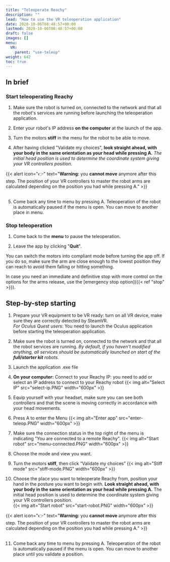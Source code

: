 ```yaml
---
title: "Teleoperate Reachy"
description: ""
lead: "How to use the VR teleoperation application"
date: 2020-10-06T08:48:57+00:00
lastmod: 2020-10-06T08:48:57+00:00
draft: false
images: []
menu:
  VR:
    parent: "use-teleop"
weight: 642
toc: true
---
```


## In brief

### Start teleoperating Reachy

1. Make sure the robot is turned on, connected to the network and that all the robot's services are running before launching the teleoperation application.

2. Enter your robot's IP address **on the computer** at the launch of the app.

3. Turn the motors **stiff** in the menu for the robot to be able to move.

4. After having clicked "Validate my choices", **look straight ahead, with your body in the same orientation as your head while pressing A.** *The initial head position is used to determine the coordinate system giving your VR controllers position.* 

{{< alert icon="👉" text="<b>Warning:</b> you <b>cannot move</b> anymore after this step. The position of your VR controllers to master the robot arms are calculated depending on the position you had while pressing A." >}}
<br></br>

5. Come back any time to menu by pressing A. Teleoperation of the robot is automatically paused if the menu is open. You can move to another place in menu.

### Stop teleoperation

1. Come back to the **menu** to pause the teleoperation.  

2. Leave the app by clicking "**Quit**".  

You can switch the motors into compliant mode before turning the app off. If you do so, make sure the arm are close enough to the lowest position they can reach to avoid them falling or hitting something.  

In case you need an immediate and definitive stop with more control on the options for the arms release, use the [emergency stop option]({{< ref "stop" >}}).

## Step-by-step starting
1. Prepare your VR equipment to be VR ready: turn on all VR device, make sure they are correctly detected by SteamVR.  
  *For Oculus Quest users:*
  You need to launch the Oculus application before starting the teleoperation application.  

2. Make sure the robot is turned on, connected to the network and that all the robot services are running. *By default, if you haven't modified anything, all services should be automatically launched on start of the **full/starter kit** robots.*

3. Launch the application .exe file

4. **On your computer:**
Connect to your Reachy IP: you need to add or select an IP address to connect to your Reachy robot
{{< img alt="Select IP" src="select-ip.PNG" width="600px" >}}
5. Equip yourself with your headset, make sure you can see both controllers and that the scene is moving correctly in accordance with your head movements.

6. Press A to enter the Menu
{{< img alt="Enter app" src="enter-teleop.PNG" width="600px" >}}
7. Make sure the connection status in the top right of the menu is indicating "You are connected to a remote Reachy".
{{< img alt="Start robot" src="menu-connected.PNG" width="600px" >}}
8. Choose the mode and view you want. 

9. Turn the motors **stiff**, then click “Validate my choices”
{{< img alt="Stiff mode" src="stiff-mode.PNG" width="600px" >}}

10. Choose the place you want to teleoperate Reachy from, position your hand in the posture you want to begin with.
**Look straight ahead, with your body in the same orientation as your head while pressing A.** The initial head position is used to determine the coordinate system giving your VR controllers position.  
{{< img alt="Start robot" src="start-robot.PNG" width="600px" >}}

{{< alert icon="👉" text="<b>Warning:</b> you <b>cannot move</b> anymore after this step. The position of your VR controllers to master the robot arms are calculated depending on the position you had while pressing A." >}}
<br></br>

11. Come back any time to menu by pressing A. Teleoperation of the robot is automatically paused if the menu is open. You can move to another place until you validate a position.
